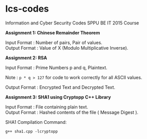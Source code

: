 # Ics-codes
Information and Cyber Security Codes SPPU BE IT 2015 Course

**Assignment 1: Chinese Remainder Theorem**

Input Format : Number of pairs,
               Pair of values.  
Output Format : Value of X (Modulo Multiplicative Inverse).
              
**Assignment 2: RSA**

Input Format : Prime Numbers p and q,
                             Plaintext.
                          
Note : `p * q > 127` for code to work correctly for all ASCII values.

Output Format : Encrypted Text and Decrypted Text.

**Assignment 3: SHA1 using Cryptopp C++ Library**

Input Format : File containing plain text.            
Output Format : Hashed contents of the file ( Message Digest ).
               
SHA1 Compilation Command:

`g++ sha1.cpp -lcryptopp`
